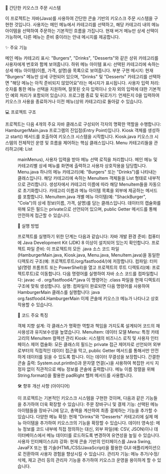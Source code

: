 🍔 간단한 키오스크 주문 시스템

이 프로젝트는 자바(Java)를 사용하여 간단한 콘솔 기반의 키오스크 주문 시스템을 구현한 것입니다. 
사용자는 메인 메뉴에서 카테고리를 선택하고, 해당 카테고리 내의 메뉴 아이템을 선택하여 주문하는 기본적인 흐름을 가집니다. 
현재 버거 메뉴만 상세 선택이 가능하며, 다른 메뉴는 준비 중이라는 안내 메시지를 제공합니다.

✨ 주요 기능

메인 메뉴 카테고리 표시: "Burgers", "Drinks", "Desserts"와 같은 상위 카테고리를 사용자에게 번호와 함께 보여줍니다.
하위 메뉴 아이템 표시: 선택된 카테고리에 속하는 상세 메뉴 아이템(이름, 가격, 설명)을 목록으로 보여줍니다.
부분 구현 메시지: 현재 "Burgers" 메뉴만 상세 구현되어 있으며, "Drinks" 및 "Desserts" 카테고리를 선택하면 "해당 메뉴는 아직 준비되지 않았어요"라는 메시지가 표시됩니다.
사용자 입력 처리: 숫자를 통한 메뉴 선택을 지원하며, 잘못된 숫자 입력이나 숫자 외의 입력에 대한 기본적인 예외 처리가 포함되어 있습니다.
프로그램 종료 및 뒤로가기: 언제든지 0을 입력하여 키오스크 사용을 종료하거나 이전 메뉴(상위 카테고리)로 돌아갈 수 있습니다.

💻 프로젝트 구조

프로젝트는 다음 4개의 주요 자바 클래스로 구성되어 각자의 명확한 역할을 수행합니다:
HamburgerMain.java
프로그램의 진입점(Entry Point)입니다.
Kiosk 객체를 생성하고 start() 메서드를 호출하여 키오스크 시스템을 시작합니다.
Kiosk.java
키오스크 시스템의 전체적인 운영 및 흐름을 제어하는 핵심 클래스입니다.
Menu 카테고리들을 관리하고(예: List<Menu> mainMenus), 사용자 입력을 받아 메뉴 선택 로직을 처리합니다.
메인 메뉴 및 카테고리별 상세 메뉴를 화면에 출력하고 사용자 상호작용을 담당합니다.
Menu.java
하나의 메뉴 카테고리(예: "Burgers" 또는 "Drinks")를 나타내는 클래스입니다.
해당 카테고리에 속하는 MenuItem 객체들을 List<MenuItem> 형태로 내부적으로 관리합니다.
생성자에서 카테고리 이름에 따라 해당 MenuItem들을 자동으로 초기화합니다.
카테고리 이름과 메뉴 아이템 목록을 외부에 제공하는 메서드를 포함합니다.
MenuItem.java
개별 메뉴 아이템(예: "ShackBurger", "Cola")의 상세 정보(이름, 가격, 설명)를 담는 클래스입니다.
데이터의 캡슐화를 위해 모든 필드는 private으로 선언되어 있으며, public Getter 메서드를 통해 안전하게 접근할 수 있습니다.

🚀 실행 방법

프로젝트를 실행하기 위한 단계는 다음과 같습니다:
자바 개발 환경 준비: 컴퓨터에 Java Development Kit (JDK) 8 이상이 설치되어 있는지 확인합니다.
프로젝트 파일 준비: 이 프로젝트의 모든 .java 소스 코드 파일(HamburgerMain.java, Kiosk.java, Menu.java, MenuItem.java)을 동일한 디렉토리 구조(예: 프로젝트루트/org/fastfood4/)에 저장합니다.
컴파일: 터미널(명령 프롬프트 또는 PowerShell)을 열고 프로젝트의 루트 디렉토리(예: 프로젝트루트)로 이동합니다. 다음 명령어를 실행하여 자바 소스 코드를 컴파일합니다:
javac -d . org/fastfood4/*.java
이 명령어는 .class 파일을 현재 디렉토리 구조에 맞춰 생성합니다.
실행: 컴파일이 완료되면 다음 명령어를 사용하여 HamburgerMain 클래스를 실행합니다:
java org.fastfood4.HamburgerMain
이제 콘솔에 키오스크 메뉴가 나타나고 상호작용할 수 있습니다.

📝 코드 주요 특징

객체 지향 설계: 각 클래스가 명확한 역할과 책임을 가지도록 설계되어 코드의 재사용성과 유지보수성을 높였습니다.
MenuItem: 데이터 모델
Menu: 특정 카테고리의 MenuItem 컬렉션 관리
Kiosk: 시스템의 비즈니스 로직 및 사용자 인터페이스 제어
캡슐화: 모든 클래스의 필드는 private 접근 제어자로 선언되어 외부로부터의 직접적인 데이터 접근을 막고, public Getter 메서드를 통해서만 안전하게 데이터를 읽을 수 있도록 합니다. 이는 데이터 무결성을 보장합니다.
간결한 콘솔 출력: System.out.println()과 문자열 연결(+)을 사용하여 복잡한 서식 지정자 없이 직관적으로 메뉴 정보를 콘솔에 출력합니다. 메뉴 이름 정렬을 위해 String.format()을 활용한 padRight 헬퍼 메서드를 사용합니다.

🛠️ 향후 개선 사항 (아이디어)

이 프로젝트는 기본적인 키오스크 시스템을 구현한 것이며, 다음과 같은 기능들을 추가하여 더욱 확장할 수 있습니다:
주문 장바구니 및 결제 기능: 선택된 메뉴 아이템들을 장바구니에 담고, 총액을 계산하여 최종 결제하는 기능을 추가할 수 있습니다.
다양한 메뉴 확장: 현재 "Drinks"와 "Desserts" 카테고리에 실제 메뉴 아이템을 추가하여 키오스크의 기능을 확장할 수 있습니다.
데이터 영속성: 메뉴 정보를 코드 내부에 직접 정의하는 대신, 외부 파일(예: CSV, JSON)이나 데이터베이스에서 메뉴 데이터를 로드하도록 변경하여 유연성을 높일 수 있습니다.
사용자 인터페이스(UI) 강화: 현재 콘솔 기반의 인터페이스를 Java Swing, JavaFX 또는 웹 기술(HTML/CSS/JavaScript)을 활용한 GUI 애플리케이션으로 전환하여 사용자 경험을 향상시킬 수 있습니다.
관리자 기능: 메뉴 추가/수정/삭제, 재고 관리 등의 관리자 기능을 추가하여 키오스크 운영을 용이하게 할 수 있습니다.
